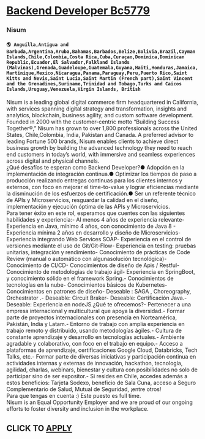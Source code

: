# [Backend Developer Bc5779](https://www.remotewlb.com/apply/backend-developer-bc5779-64831)  
### Nisum  
#### `🌎 Anguilla,Antigua and Barbuda,Argentina,Aruba,Bahamas,Barbados,Belize,Bolivia,Brazil,Cayman Islands,Chile,Colombia,Costa Rica,Cuba,Curaçao,Dominica,Dominican Republic,Ecuador,El Salvador,Falkland Islands (Malvinas),Grenada,Guadeloupe,Guatemala,Guyana,Haiti,Honduras,Jamaica,Martinique,Mexico,Nicaragua,Panama,Paraguay,Peru,Puerto Rico,Saint Kitts and Nevis,Saint Lucia,Saint Martin (French part),Saint Vincent and the Grenadines,Suriname,Trinidad and Tobago,Turks and Caicos Islands,Uruguay,Venezuela,Virgin Islands, British`  
Nisum is a leading global digital commerce firm headquartered in California, with services spanning digital strategy and transformation, insights and analytics, blockchain, business agility, and custom software development. Founded in 2000 with the customer-centric motto “Building Success Together®,” Nisum has grown to over 1,800 professionals across the United States, Chile,Colombia, India, Pakistan and Canada. A preferred advisor to leading Fortune 500 brands, Nisum enables clients to achieve direct business growth by building the advanced technology they need to reach end customers in today’s world, with immersive and seamless experiences across digital and physical channels.  
¿Qué desafíos te esperan como Backend Developer?● Adopción en la implementación de integración continua.● Optimizar los tiempos de paso a producción realizando entregas continuas para los clientes internos y externos, con foco en mejorar el time-to-value y lograr eficiencias mediante la disminución de los esfuerzos de certificación.● Ser un referente técnico de APIs y Microservicios, resguardar la calidad en el diseño, implementación y ejecución óptima de las APIs y Microservicios.  
Para tener éxito en este rol, esperamos que cuentes con las siguientes habilidades y experiencia:- Al menos 4 años de experiencia relevante- Experiencia en Java, mínimo 4 años, con conocimiento de Java 8 - Experiencia mínima 2 años en desarrollo y diseño de Microservicios- Experiencia integrando Web Services SOAP- Experiencia en el control de versiones mediante el uso de Git/Git-Flow- Experiencia en testing: pruebas unitarias, integración y rendimiento- Conocimiento de prácticas de Code Review (manual o automático con algunasolución tecnológica)- Conocimiento de CI/CD- Conocimientos de diseño de Apis / Restful- Conocimiento de metodologías de trabajo ágil- Experiencia en SpringBoot, y conocimiento sólido en el framework Spring.- Conocimientos de tecnologías en la nube- Conocimientos básicos de Kubernetes- Conocimientos en patrones de diseño- Deseable : SAGA , Choreography, Orchestrator .- Deseable: Circuit Braker- Deseable: Certificación Java.- Deseable: Experiencia en nodeJS.¿Qué te
ofrecemos?- Pertenecer a una empresa internacional y multicultural que apoya la diversidad.- Formar parte de proyectos internacionales con presencia en Norteamérica, Pakistán, India y Latam.- Entorno de trabajo con amplia experiencia en trabajo remoto y distribuido, usando metodologías ágiles.- Cultura de constante aprendizaje y desarrollo en tecnologías actuales.- Ambiente agradable y colaborativo, con foco en el trabajo en equipo.- Acceso a plataformas de aprendizaje, certificaciones Google Cloud, Databricks, Tech Talks, etc.- Formar parte de diversas iniciativas y participación continua en actividades internas y externas de innovación, hackathon, tecnología, agilidad, charlas, webinars, bienestar y cultura con posibilidades no solo de participar sino de ser expositor.- Si resides en Chile, accedes además a estos beneficios: Tarjeta Sodexo, beneficio de Sala Cuna, acceso a Seguro Complementario de Salud, Mutual de Seguridad, ¡entre otros!  
Para que tengas en cuenta :) Este puesto es full time.  
Nisum is an Equal Opportunity Employer and we are proud of our ongoing efforts to foster diversity and inclusion in the workplace.  
## CLICK TO [APPLY](https://www.remotewlb.com/apply/backend-developer-bc5779-64831)

